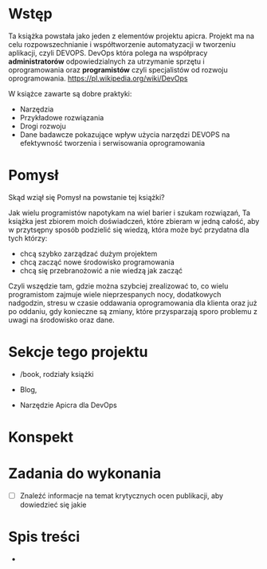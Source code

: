 # Wstęp
Ta książka powstała jako jeden z elementów projektu apicra.
Projekt ma na celu rozpowszechnianie i współtworzenie automatyzacji w tworzeniu aplikacji, czyli DEVOPS.
DevOps która polega na współpracy **administratorów** odpowiedzialnych za utrzymanie sprzętu i oprogramowania
 oraz **programistów** czyli specjalistów od rozwoju oprogramowania.
https://pl.wikipedia.org/wiki/DevOps

W książce zawarte są dobre praktyki:
+ Narzędzia
+ Przykładowe rozwiązania
+ Drogi rozwoju
+ Dane badawcze pokazujące wpływ użycia narzędzi DEVOPS na efektywność tworzenia i serwisowania oprogramowania




# Pomysł 
Skąd wziął się Pomysł na powstanie tej książki?

Jak wielu programistów napotykam na wiel barier i szukam rozwiązań,
Ta książka jest zbiorem moich doświadczeń, które zbieram w jedną całość, aby 
w przytsępny sposób podzielić się wiedzą, która może być przydatna dla tych którzy:
+ chcą szybko zarządzać dużym projektem
+ chcą zacząć nowe środowisko programowania
+ chcą się przebranożowić a nie wiedzą jak zacząć

Czyli wszędzie tam, gdzie można szybciej zrealizować to, co wielu programistom zajmuje wiele 
 nieprzespanych nocy, dodatkowych nadgodzin, stresu w czasie oddawania oprogramowania dla klienta oraz już po oddaniu, 
 gdy konieczne są zmiany, które przysparzają sporo problemu z uwagi na środowisko oraz dane. 

# Sekcje tego projektu

+ /book, 
rodziały książki

+ Blog,


+ Narzędzie Apicra dla DevOps 

# Konspekt


# Zadania do wykonania

- [ ] Znaleźć informacje na temat krytycznych ocen publikacji, aby dowiedzieć się jakie   

# Spis treści

+
